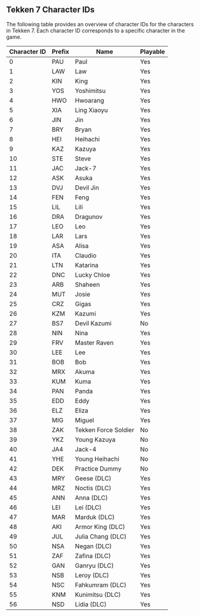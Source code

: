 ## Tekken 7 Character IDs

The following table provides an overview of character IDs for the characters in Tekken 7. Each character ID corresponds to a specific character in the game.

| Character ID | Prefix | Name                 | Playable |
| ------------ | ------ | -------------------- | -------- |
| 0            | PAU    | Paul                 | Yes      |
| 1            | LAW    | Law                  | Yes      |
| 2            | KIN    | King                 | Yes      |
| 3            | YOS    | Yoshimitsu           | Yes      |
| 4            | HWO    | Hwoarang             | Yes      |
| 5            | XIA    | Ling Xiaoyu          | Yes      |
| 6            | JIN    | Jin                  | Yes      |
| 7            | BRY    | Bryan                | Yes      |
| 8            | HEI    | Heihachi             | Yes      |
| 9            | KAZ    | Kazuya               | Yes      |
| 10           | STE    | Steve                | Yes      |
| 11           | JAC    | Jack-7               | Yes      |
| 12           | ASK    | Asuka                | Yes      |
| 13           | DVJ    | Devil Jin            | Yes      |
| 14           | FEN    | Feng                 | Yes      |
| 15           | LIL    | Lili                 | Yes      |
| 16           | DRA    | Dragunov             | Yes      |
| 17           | LEO    | Leo                  | Yes      |
| 18           | LAR    | Lars                 | Yes      |
| 19           | ASA    | Alisa                | Yes      |
| 20           | ITA    | Claudio              | Yes      |
| 21           | LTN    | Katarina             | Yes      |
| 22           | DNC    | Lucky Chloe          | Yes      |
| 23           | ARB    | Shaheen              | Yes      |
| 24           | MUT    | Josie                | Yes      |
| 25           | CRZ    | Gigas                | Yes      |
| 26           | KZM    | Kazumi               | Yes      |
| 27           | BS7    | Devil Kazumi         | No       |
| 28           | NIN    | Nina                 | Yes      |
| 29           | FRV    | Master Raven         | Yes      |
| 30           | LEE    | Lee                  | Yes      |
| 31           | BOB    | Bob                  | Yes      |
| 32           | MRX    | Akuma                | Yes      |
| 33           | KUM    | Kuma                 | Yes      |
| 34           | PAN    | Panda                | Yes      |
| 35           | EDD    | Eddy                 | Yes      |
| 36           | ELZ    | Eliza                | Yes      |
| 37           | MIG    | Miguel               | Yes      |
| 38           | ZAK    | Tekken Force Soldier | No       |
| 39           | YKZ    | Young Kazuya         | No       |
| 40           | JA4    | Jack-4               | No       |
| 41           | YHE    | Young Heihachi       | No       |
| 42           | DEK    | Practice Dummy       | No       |
| 43           | MRY    | Geese (DLC)          | Yes      |
| 44           | MRZ    | Noctis (DLC)         | Yes      |
| 45           | ANN    | Anna (DLC)           | Yes      |
| 46           | LEI    | Lei (DLC)            | Yes      |
| 47           | MAR    | Marduk (DLC)         | Yes      |
| 48           | AKI    | Armor King (DLC)     | Yes      |
| 49           | JUL    | Julia Chang (DLC)    | Yes      |
| 50           | NSA    | Negan (DLC)          | Yes      |
| 51           | ZAF    | Zafina (DLC)         | Yes      |
| 52           | GAN    | Ganryu (DLC)         | Yes      |
| 53           | NSB    | Leroy (DLC)          | Yes      |
| 54           | NSC    | Fahkumram (DLC)      | Yes      |
| 55           | KNM    | Kunimitsu (DLC)      | Yes      |
| 56           | NSD    | Lidia (DLC)          | Yes      |
